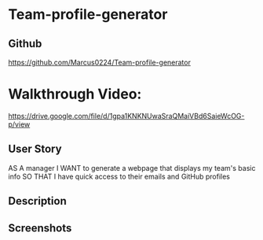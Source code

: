 # Team-profile-generator

## Github
https://github.com/Marcus0224/Team-profile-generator

# Walkthrough Video:
https://drive.google.com/file/d/1gpa1KNKNUwaSraQMaiVBd6SaieWcOG-p/view

## User Story 
AS A manager
I WANT to generate a webpage that displays my team's basic info
SO THAT I have quick access to their emails and GitHub profiles

## Description

## Screenshots

